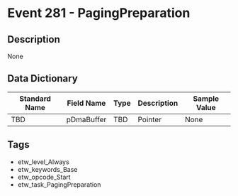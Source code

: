 # Event 281 - PagingPreparation

## Description
None

## Data Dictionary
|Standard Name|Field Name|Type|Description|Sample Value|
|---|---|---|---|---|
|TBD|pDmaBuffer|TBD|Pointer|None|None|

## Tags
* etw_level_Always
* etw_keywords_Base
* etw_opcode_Start
* etw_task_PagingPreparation